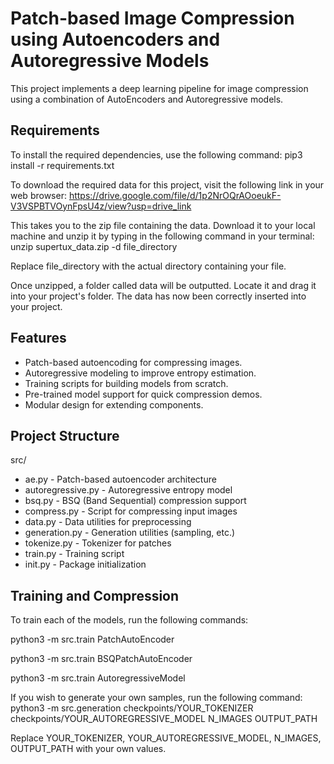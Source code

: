 # Patch-based Image Compression using Autoencoders and Autoregressive Models

This project implements a deep learning pipeline for image compression using a combination of AutoEncoders and Autoregressive models. 

## Requirements 

To install the required dependencies, use the following command:
pip3 install -r requirements.txt

To download the required data for this project, visit the following link in your web browser: https://drive.google.com/file/d/1p2NrOQrAOoeukF-V3VSPBTVOynFpsU4z/view?usp=drive_link

This takes you to the zip file containing the data. Download it to your local machine and unzip it by typing in the following command in your terminal:
unzip supertux_data.zip -d file_directory

Replace file_directory with the actual directory containing your file. 

Once unzipped, a folder called data will be outputted. Locate it and drag it into your project's folder. The data has now been correctly inserted into your project. 


## Features

- Patch-based autoencoding for compressing images.
- Autoregressive modeling to improve entropy estimation.
- Training scripts for building models from scratch.
- Pre-trained model support for quick compression demos.
- Modular design for extending components.



## Project Structure

src/
- ae.py - Patch-based autoencoder architecture
- autoregressive.py - Autoregressive entropy model
- bsq.py - BSQ (Band Sequential) compression support
- compress.py - Script for compressing input images
- data.py - Data utilities for preprocessing
- generation.py - Generation utilities (sampling, etc.)
- tokenize.py - Tokenizer for patches
- train.py - Training script
- init.py - Package initialization

## Training and Compression

To train each of the models, run the following commands:

python3 -m src.train PatchAutoEncoder

python3 -m src.train BSQPatchAutoEncoder

python3 -m src.train AutoregressiveModel



If you wish to generate your own samples, run the following command:
python3 -m src.generation checkpoints/YOUR_TOKENIZER checkpoints/YOUR_AUTOREGRESSIVE_MODEL N_IMAGES OUTPUT_PATH

Replace YOUR_TOKENIZER, YOUR_AUTOREGRESSIVE_MODEL, N_IMAGES, OUTPUT_PATH with your own values. 
